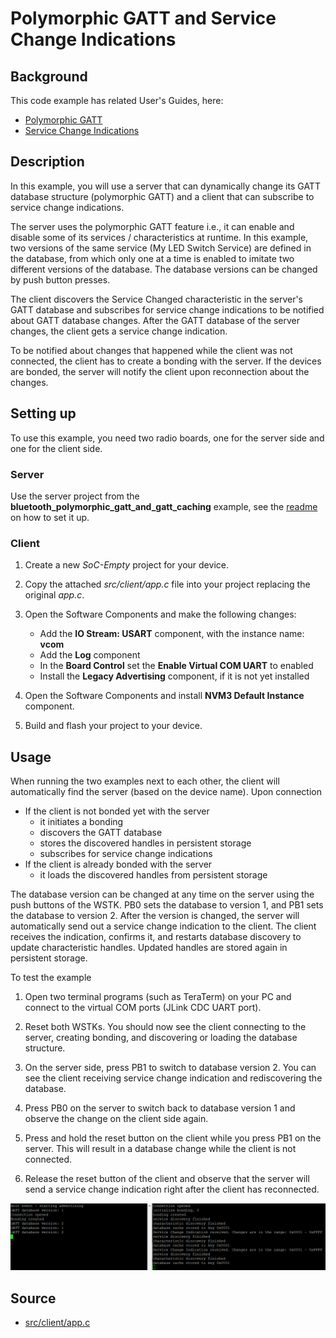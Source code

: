 
# Polymorphic GATT and Service Change Indications

## Background

This code example has related User's Guides, here:

* [Polymorphic GATT](https://docs.silabs.com/bluetooth/3.2/general/gatt-protocol/polymorphic-gatt)
* [Service Change Indications](https://docs.silabs.com/bluetooth/3.2/general/gatt-protocol/service-change-indication)

## Description

In this example, you will use a server that can dynamically change its GATT database structure (polymorphic GATT) and a client that can subscribe to service change indications.

The server uses the polymorphic GATT feature i.e., it can enable and disable some of its services / characteristics at runtime. In this example, two versions of the same service (My LED Switch Service) are defined in the database, from which only one at a time is enabled to imitate two different versions of the database. The database versions can be changed by push button presses.

The client discovers the Service Changed characteristic in the server's GATT database and subscribes for service change indications to be notified about GATT database changes. After the GATT database of the server changes, the client gets a service change indication.

To be notified about changes that happened while the client was not connected, the client has to create a bonding with the server. If the devices are bonded, the server will notify the client upon reconnection about the changes.

## Setting up

To use this example, you need two radio boards, one for the server side and one for the client side.

### Server

Use the server project from the **bluetooth_polymorphic_gatt_and_gatt_caching** example, see the [readme](../bluetooth_polymorphic_gatt_and_gatt_caching/readme.md) on how to set it up.

### Client

1. Create a new *SoC-Empty* project for your device.

2. Copy the attached *src/client/app.c* file into your project replacing the original *app.c*.

3. Open the Software Components and make the following changes:
              
    - Add the **IO Stream: USART** component, with the instance name: **vcom**
    - Add the **Log** component
    - In the **Board Control** set the **Enable Virtual COM UART** to enabled
    - Install the **Legacy Advertising** component, if it is not yet installed
4. Open the Software Components and install **NVM3 Default Instance** component.
   
5. Build and flash your project to your device.

## Usage

When running the two examples next to each other, the client will automatically find the server (based on the device name). Upon connection

* If the client is not bonded yet with the server
  * it initiates a bonding
  * discovers the GATT database
  * stores the discovered handles in persistent storage
  * subscribes for service change indications
* If the client is already bonded with the server
  * it loads the discovered handles from persistent storage

The database version can be changed at any time on the server using the push buttons of the WSTK. PB0 sets the database to version 1, and PB1 sets the database to version 2. After the version is changed, the server will automatically send out a service change indication to the client. The client receives the indication, confirms it, and restarts database discovery to update characteristic handles. Updated handles are stored again in persistent storage.

To test the example

1. Open two terminal programs (such as TeraTerm) on your PC and connect to the virtual COM ports (JLink CDC UART port).

2. Reset both WSTKs. You should now see the client connecting to the server, creating bonding, and discovering or loading the database structure.

3. On the server side, press PB1 to switch to database version 2. You can see the client receiving service change indication and rediscovering the database.

4. Press PB0 on the server to switch back to database version 1 and observe the change on the client side again.

5. Press and hold the reset button on the client while you press PB1 on the server. This will result in a database change while the client is not connected.

6. Release the reset button of the client and observe that the server will send a service change indication right after the client has reconnected.

![Log of the server and the client](images/log.png)



## Source

* [src/client/app.c](src/client/app.c)

